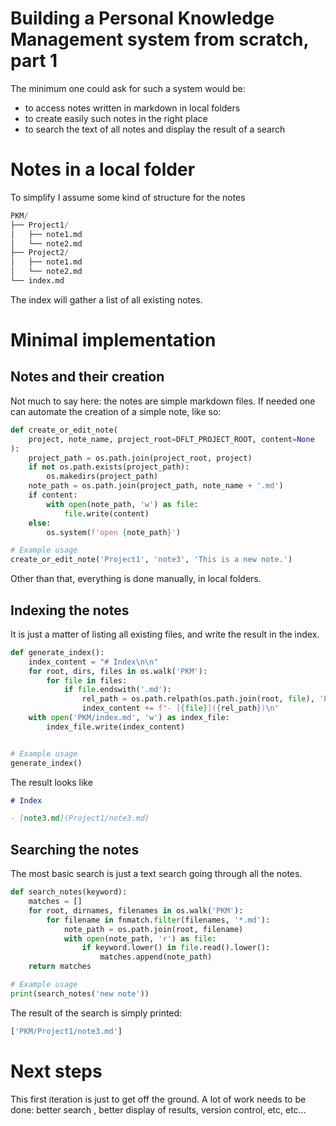 # Building a Personal Knowledge Management system from scratch, part 1
The minimum one could ask for such a system would be:
* to access notes written in markdown in local folders
* to create easily such notes in the right place
* to search the text of all notes and display the result of a search

# Notes in a local folder

To simplify I assume some kind of structure for the notes
```python
PKM/
├── Project1/
│   ├── note1.md
│   └── note2.md
├── Project2/
│   ├── note1.md
│   └── note2.md
└── index.md

```
The index will gather a list of all existing notes.

# Minimal implementation
## Notes and their creation
Not much to say here: the notes are simple markdown files. If needed one can automate the creation of a simple note, like so:
```python
def create_or_edit_note(
    project, note_name, project_root=DFLT_PROJECT_ROOT, content=None
):
    project_path = os.path.join(project_root, project)
    if not os.path.exists(project_path):
        os.makedirs(project_path)
    note_path = os.path.join(project_path, note_name + '.md')
    if content:
        with open(note_path, 'w') as file:
            file.write(content)
    else:
        os.system(f'open {note_path}')

# Example usage
create_or_edit_note('Project1', 'note3', 'This is a new note.')
```

Other than that, everything is done manually, in local folders.

## Indexing the notes
It is just a matter of listing all existing files, and write the result in the index.

```python
def generate_index():
    index_content = "# Index\n\n"
    for root, dirs, files in os.walk('PKM'):
        for file in files:
            if file.endswith('.md'):
                rel_path = os.path.relpath(os.path.join(root, file), 'PKM')
                index_content += f"- [{file}]({rel_path})\n"
    with open('PKM/index.md', 'w') as index_file:
        index_file.write(index_content)


# Example usage
generate_index()
```
The result looks like
```markdown
# Index

- [note3.md](Project1/note3.md)

```
## Searching the notes
The most basic search is just a text search going through all the notes.

```python
def search_notes(keyword):
    matches = []
    for root, dirnames, filenames in os.walk('PKM'):
        for filename in fnmatch.filter(filenames, '*.md'):
            note_path = os.path.join(root, filename)
            with open(note_path, 'r') as file:
                if keyword.lower() in file.read().lower():
                    matches.append(note_path)
    return matches

# Example usage
print(search_notes('new note'))
```
The result of the search is simply printed:
```bash
['PKM/Project1/note3.md']
```

# Next steps
This first iteration is just to get off the ground. A lot of work needs to be done: better search , better display of results, version control, etc, etc...

